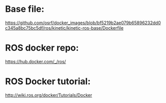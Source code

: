 # Base file:
https://github.com/osrf/docker_images/blob/bf5219b2ae079b65896232dd0c345a8bc75bc5df/ros/kinetic/kinetic-ros-base/Dockerfile

# ROS docker repo:
https://hub.docker.com/_/ros/

# ROS Docker tutorial:
http://wiki.ros.org/docker/Tutorials/Docker
